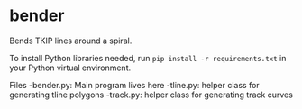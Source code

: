 # bender
Bends TKIP lines around a spiral.

To install Python libraries needed, run
`pip install -r requirements.txt`
in your Python virtual environment.

Files
-bender.py: Main program lives here
-tline.py: helper class for generating tline polygons
-track.py: helper class for generating track curves
